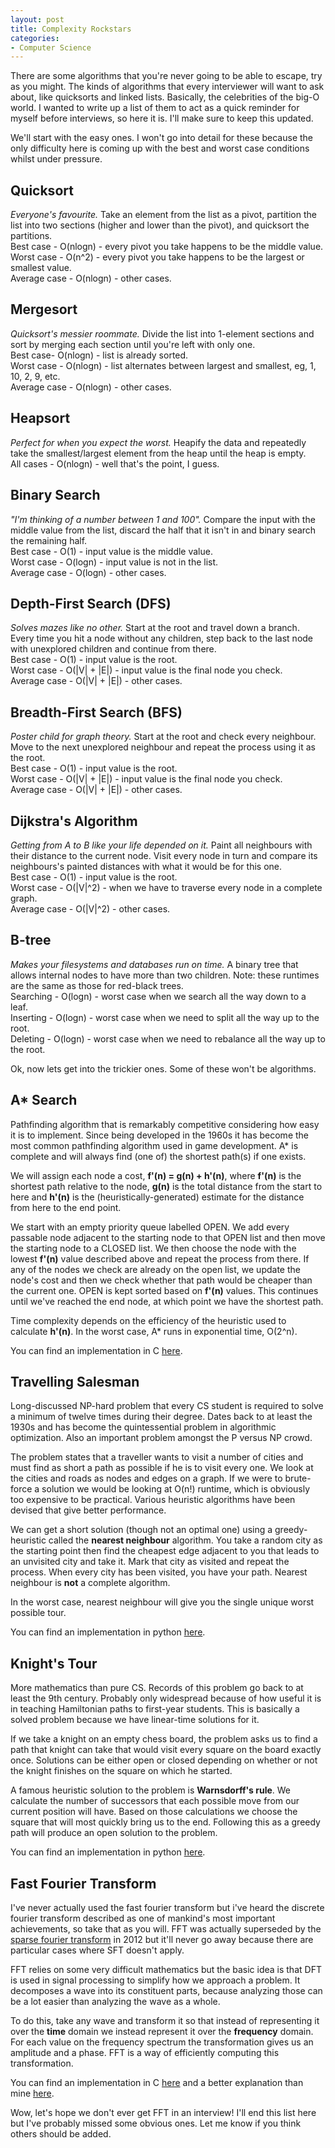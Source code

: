 ```yaml
---
layout: post
title: Complexity Rockstars
categories:
- Computer Science
---
```


There are some algorithms that you're never going to be able to escape, try as you might. The kinds of algorithms that every interviewer will want to ask about, like quicksorts and linked lists. Basically, the celebrities of the big-O world. I wanted to write up a list of them to act as a quick reminder for myself before interviews, so here it is. I'll make sure to keep this updated.

We'll start with the easy ones. I won't go into detail for these because the only difficulty here is coming up with the best and worst case conditions whilst under pressure.

## Quicksort
<i>Everyone's favourite.</i>
Take an element from the list as a pivot, partition the list into two sections (higher and lower than the pivot), and quicksort the partitions.<br>
Best case - O(nlogn) - every pivot you take happens to be the middle value.<br>
Worst case - O(n^2) - every pivot you take happens to be the largest or smallest value.<br>
Average case - O(nlogn) - other cases.

## Mergesort
<i>Quicksort's messier roommate.</i>
Divide the list into 1-element sections and sort by merging each section until you're left with only one.<br>
Best case- O(nlogn) - list is already sorted.<br>
Worst case - O(nlogn) - list alternates between largest and smallest, eg, 1, 10, 2, 9, etc.<br>
Average case - O(nlogn) - other cases.

## Heapsort
<i>Perfect for when you expect the worst.</i>
Heapify the data and repeatedly take the smallest/largest element from the heap until the heap is empty.<br>
All cases - O(nlogn) - well that's the point, I guess.

## Binary Search
<i>"I'm thinking of a number between 1 and 100".</i>
Compare the input with the middle value from the list, discard the half that it isn't in and binary search the remaining half.<br>
Best case - O(1) - input value is the middle value.<br>
Worst case - O(logn) - input value is not in the list.<br>
Average case - O(logn) - other cases.

## Depth-First Search (DFS)
<i>Solves mazes like no other.</i>
Start at the root and travel down a branch. Every time you hit a node without any children, step back to the last node with unexplored children and continue from there.<br>
Best case - O(1) - input value is the root.<br>
Worst case - O(|V| + |E|) - input value is the final node you check.<br>
Average case - O(|V| + |E|) - other cases.

## Breadth-First Search (BFS)
<i>Poster child for graph theory.</i>
Start at the root and check every neighbour. Move to the next unexplored neighbour and repeat the process using it as the root.<br>
Best case - O(1) - input value is the root.<br>
Worst case - O(|V| + |E|) - input value is the final node you check.<br>
Average case - O(|V| + |E|) - other cases.

## Dijkstra's Algorithm
<i>Getting from A to B like your life depended on it.</i>
Paint all neighbours with their distance to the current node. Visit every node in turn and compare its neighbours's painted distances with what it would be for this one.<br>
Best case - O(1) - input value is the root.<br>
Worst case - O(|V|^2) - when we have to traverse every node in a complete graph.<br>
Average case - O(|V|^2) - other cases.

## B-tree
<i>Makes your filesystems and databases run on time.</i>
A binary tree that allows internal nodes to have more than two children. Note: these runtimes are the same as those for red-black trees.<br>
Searching - O(logn) - worst case when we search all the way down to a leaf.<br>
Inserting - O(logn) - worst case when we need to split all the way up to the root.<br>
Deleting - O(logn) - worst case when we need to rebalance all the way up to the root.

Ok, now lets get into the trickier ones. Some of these won't be algorithms.

## A* Search
Pathfinding algorithm that is remarkably competitive considering how easy it is to implement. Since being developed in the 1960s it has become the most common pathfinding algorithm used in game development. A* is complete and will always find (one of) the shortest path(s) if one exists.

We will assign each node a cost, <b>f'(n) = g(n) + h'(n)</b>, where <b>f'(n)</b> is the shortest path relative to the node, <b>g(n)</b> is the total distance from the start to here and <b>h'(n)</b> is the (heuristically-generated) estimate for the distance from here to the end point.

We start with an empty priority queue labelled OPEN. We add every passable node adjacent to the starting node to that OPEN list and then move the starting node to a CLOSED list. We then choose the node with the lowest <b>f'(n)</b> value described above and repeat the process from there. If any of the nodes we check are already on the open list, we update the node's cost and then we check whether that path would be cheaper than the current one. OPEN is kept sorted based on <b>f'(n)</b> values. This continues until we've reached the end node, at which point we have the shortest path.

Time complexity depends on the efficiency of the heuristic used to calculate <b>h'(n)</b>. In the worst case, A* runs in exponential time, O(2^n).

You can find an implementation in C <a href="https://github.com/BigZaphod/AStar" target="_blank">here</a>.

## Travelling Salesman
Long-discussed NP-hard problem that every CS student is required to solve a minimum of twelve times during their degree. Dates back to at least the 1930s and has become the quintessential problem in algorithmic optimization. Also an important problem amongst the P versus NP crowd.

The problem states that a traveller wants to visit a number of cities and must find as short a path as possible if he is to visit every one. We look at the cities and roads as nodes and edges on a graph. If we were to brute-force a solution we would be looking at O(n!) runtime, which is obviously too expensive to be practical. Various heuristic algorithms have been devised that give better performance.

We can get a short solution (though not an optimal one) using a greedy-heuristic called the <b>nearest neighbour</b> algorithm. You take a random city as the starting point then find the cheapest edge adjacent to you that leads to an unvisited city and take it. Mark that city as visited and repeat the process. When every city has been visited, you have your path. Nearest neighbour is <b>not</b> a complete algorithm.

In the worst case, nearest neighbour will give you the single unique worst possible tour.

You can find an implementation in python <a href="https://github.com/raunak/Travelling-Salesman-Problem" target="_blank">here</a>.

## Knight's Tour
More mathematics than pure CS. Records of this problem go back to at least the 9th century. Probably only widespread because of how useful it is in teaching Hamiltonian paths to first-year students. This is basically a solved problem because we have linear-time solutions for it.

If we take a knight on an empty chess board, the problem asks us to find a path that knight can take that would visit every square on the board exactly once. Solutions can be either open or closed depending on whether or not the knight finishes on the square on which he started.

A famous heuristic solution to the problem is <b>Warnsdorff's rule</b>. We calculate the number of successors that each possible move from our current position will have. Based on those calculations we choose the square that will most quickly bring us to the end. Following this as a greedy path will produce an open solution to the problem.

You can find an implementation in python <a href="https://github.com/douglassquirrel/warnsdorff" target="_blank">here</a>.

## Fast Fourier Transform
I've never actually used the fast fourier transform but i've heard the discrete fourier transform described as one of mankind's most important achievements, so take that as you will. FFT was actually superseded by the <a href="http://www2.technologyreview.com/article/427676/a-faster-fourier-transform/">sparse fourier transform</a> in 2012 but it'll never go away because there are particular cases where SFT doesn't apply.

FFT relies on some very difficult mathematics but the basic idea is that DFT is used in signal processing to simplify how we approach a problem. It decomposes a wave into its constituent parts, because analyzing those can be a lot easier than analyzing the wave as a whole.

To do this, take any wave and transform it so that instead of representing it over the <b>time</b> domain we instead represent it over the <b>frequency</b> domain. For each value on the frequency spectrum the transformation gives us an amplitude and a phase. FFT is a way of efficiently computing this transformation.

You can find an implementation in C <a href="https://github.com/FFTW/fftw3" target="_blank">here</a> and a better explanation than mine <a href="http://www.earlevel.com/main/2002/08/31/a-gentle-introduction-to-the-fft/" target="_blank">here</a>.

Wow, let's hope we don't ever get FFT in an interview! I'll end this list here but I've probably missed some obvious ones. Let me know if you think others should be added.